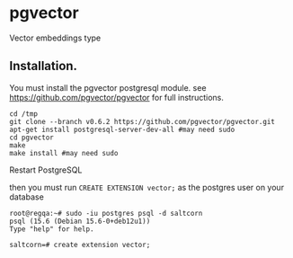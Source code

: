 # pgvector

Vector embeddings type

## Installation.

You must install the pgvector postgresql module. see https://github.com/pgvector/pgvector for full instructions.

```
cd /tmp
git clone --branch v0.6.2 https://github.com/pgvector/pgvector.git
apt-get install postgresql-server-dev-all #may need sudo
cd pgvector
make
make install #may need sudo
```

Restart PostgreSQL

then you must run `CREATE EXTENSION vector;` as the postgres user on your database

```
root@regqa:~# sudo -iu postgres psql -d saltcorn
psql (15.6 (Debian 15.6-0+deb12u1))
Type "help" for help.

saltcorn=# create extension vector;
```
